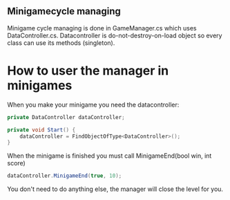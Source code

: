 ## Minigamecycle managing
Minigame cycle managing is done in GameManager.cs which uses DataController.cs. Datacontroller is do-not-destroy-on-load object so every class can use its methods (singleton).

# How to user the manager in minigames
When you make your minigame you need the datacontroller:
```C#
private DataController dataController;
```
```C#
private void Start() {
    dataController = FindObjectOfType<DataController>();
}
```
When the minigame is finished you must call MinigameEnd(bool win, int score)
```C#
dataController.MinigameEnd(true, 10);
```

You don't need to do anything else, the manager will close the level for you.